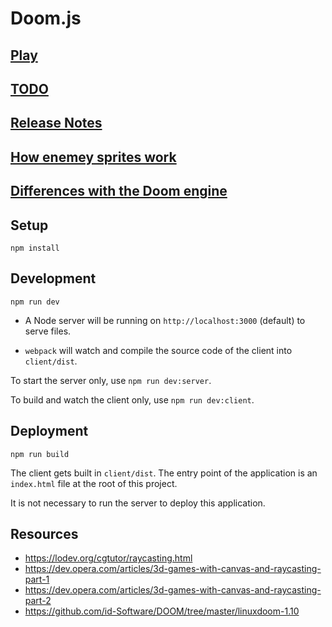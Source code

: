 # Doom.js

## [Play](http://doom.yvesgurcan.com)

## [TODO](TODO)

## [Release Notes](NOTES.md)

## [How enemey sprites work](ENEMY_SPRITES.md)

## [Differences with the Doom engine](VANILLA.md)

## Setup

```npm install```

## Development

```npm run dev```

* A Node server will be running on `http://localhost:3000` (default) to serve files.

* `webpack` will watch and compile the source code of the client into `client/dist`.

To start the server only, use `npm run dev:server`.

To build and watch the client only, use `npm run dev:client`.

## Deployment

```npm run build```

The client gets built in `client/dist`. The entry point of the application is an `index.html` file at the root of this project.

It is not necessary to run the server to deploy this application.

## Resources

* <https://lodev.org/cgtutor/raycasting.html>
* <https://dev.opera.com/articles/3d-games-with-canvas-and-raycasting-part-1>
* <https://dev.opera.com/articles/3d-games-with-canvas-and-raycasting-part-2>
* <https://github.com/id-Software/DOOM/tree/master/linuxdoom-1.10>